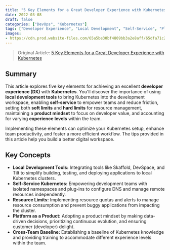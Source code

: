 ```yaml
---
title: "5 Key Elements for a Great Developer Experience with Kubernetes"
date: 2022-03-08
draft: false
categories: ["DevOps", "Kubernetes"]
tags: ["Developer Experience", "Local Development", "Self-Service", "Platform as a Product"]
images: 
- https://cdn.prod.website-files.com/65a5be30bf4809bb3a2e8aff/65dfa71c2395ee394994e259_jason-goodman-iqy_q-rqaio-unsplash.jpeg
---
```


> Original Article: [5 Key Elements for a Great Developer Experience with Kubernetes](https://loft.sh/blog/5-key-elements-for-a-great-developer-experience-with-kubernetes/)

## Summary

This article explores five key elements for achieving an excellent **developer experience (DX)** with **Kubernetes**. You'll discover the importance of using **local development tools** to bring Kubernetes into the development workspace, enabling **self-service** to empower teams and reduce friction, setting both **soft limits** and **hard limits** for resource management, maintaining a **product mindset** to focus on developer value, and accounting for varying **experience levels** within the team. 

Implementing these elements can optimize your Kubernetes setup, enhance team productivity, and foster a more efficient workflow. The tips provided in this article help you build a better digital workspace.

## Key Concepts

*   **Local Development Tools:** Integrating tools like Skaffold, DevSpace, and Tilt to simplify building, testing, and deploying applications to local Kubernetes clusters.
*   **Self-Service Kubernetes:** Empowering development teams with isolated namespaces and plug-ins to configure DNS and manage remote resources independently.
*   **Resource Limits:** Implementing resource quotas and alerts to manage resource consumption and prevent buggy applications from impacting the cluster.
*   **Platform as a Product:** Adopting a product mindset by making data-driven decisions, prioritizing continuous evolution, and ensuring customer (developer) delight.
*   **Cross-Team Baseline:** Establishing a baseline of Kubernetes knowledge and providing training to accommodate different experience levels within the team.
